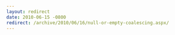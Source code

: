 ```yaml
---
layout: redirect
date: 2010-06-15 -0800
redirect: /archive/2010/06/16/null-or-empty-coalescing.aspx/
---
```

